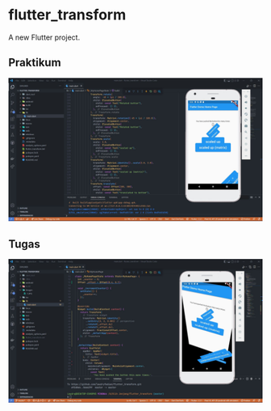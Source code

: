 # flutter_transform

A new Flutter project.

## Praktikum

![](images/1.JPG)

## Tugas

![](images/2.JPG)

